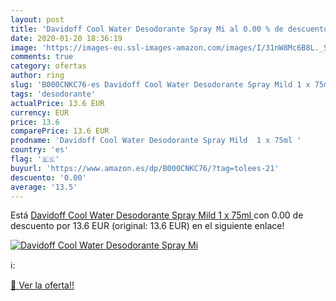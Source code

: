 ```yaml
---
layout: post
title: 'Davidoff Cool Water Desodorante Spray Mi al 0.00 % de descuento'
date: 2020-01-20 18:36:19
image: 'https://images-eu.ssl-images-amazon.com/images/I/31nW8Mc6B8L._SL200_.jpg'
comments: true
category: ofertas
author: ring
slug: 'B000CNKC76-es Davidoff Cool Water Desodorante Spray Mild 1 x 75ml'
tags: 'desodorante'
actualPrice: 13.6 EUR
currency: EUR
price: 13.6
comparePrice: 13.6 EUR
prodname: 'Davidoff Cool Water Desodorante Spray Mild  1 x 75ml '
country: 'es'
flag: '🇪🇸'
buyurl: 'https://www.amazon.es/dp/B000CNKC76/?tag=tolees-21'
descuento: '0.00'
average: '13.5'
---
```


Está [Davidoff Cool Water Desodorante Spray Mild  1 x 75ml ](https://www.amazon.es/dp/B000CNKC76/?tag=tolees-21) con 0.00 de descuento por 13.6 EUR (original: 13.6 EUR) en el siguiente enlace!

[![Davidoff Cool Water Desodorante Spray Mi](https://images-eu.ssl-images-amazon.com/images/I/31nW8Mc6B8L._SL200_.jpg)](https://www.amazon.es/dp/B000CNKC76/?tag=tolees-21)

ℹ️:


[🛒 Ver la oferta!!](https://www.amazon.es/dp/B000CNKC76/?tag=tolees-21)
